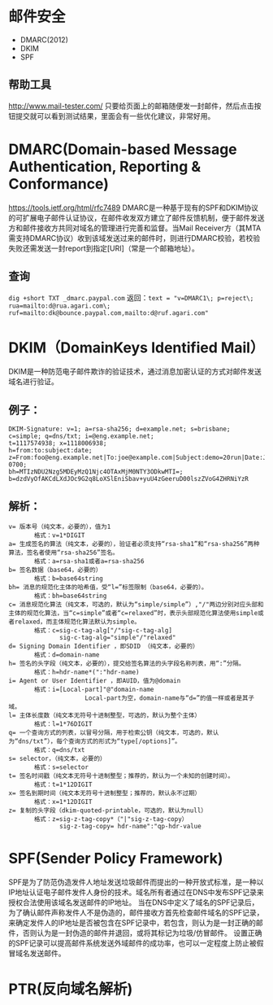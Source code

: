 # 邮件安全
- DMARC(2012)
- DKIM
- SPF
## 帮助工具
http://www.mail-tester.com/
只要给页面上的邮箱随便发一封邮件，然后点击按钮提交就可以看到测试结果，里面会有一些优化建议，非常好用。
# DMARC(Domain-based Message Authentication, Reporting & Conformance)
https://tools.ietf.org/html/rfc7489
DMARC是一种基于现有的SPF和DKIM协议的可扩展电子邮件认证协议，在邮件收发双方建立了邮件反馈机制，便于邮件发送方和邮件接收方共同对域名的管理进行完善和监督。当Mail Receiver方（其MTA需支持DMARC协议）收到该域发送过来的邮件时，则进行DMARC校验，若校验失败还需发送一封report到指定[URI]（常是一个邮箱地址）。
## 查询
`dig +short TXT _dmarc.paypal.com`
返回：`text = "v=DMARC1\; p=reject\; rua=mailto:d@rua.agari.com\; ruf=mailto:dk@bounce.paypal.com,mailto:d@ruf.agari.com"`
# DKIM（DomainKeys Identified Mail）
DKIM是一种防范电子邮件欺诈的验证技术，通过消息加密认证的方式对邮件发送域名进行验证。
## 例子：
```
DKIM-Signature: v=1; a=rsa-sha256; d=example.net; s=brisbane;
c=simple; q=dns/txt; i=@eng.example.net;
t=1117574938; x=1118006938;
h=from:to:subject:date;
z=From:foo@eng.example.net|To:joe@example.com|Subject:demo=20run|Date:July=205,=202005=203:44:08=20PM=20-0700;
bh=MTIzNDU2Nzg5MDEyMzQ1Njc4OTAxMjM0NTY3ODkwMTI=;
b=dzdVyOfAKCdLXdJOc9G2q8LoXSlEniSbav+yuU4zGeeruD00lszZVoG4ZHRNiYzR
```
## 解析：
```
v= 版本号（纯文本，必要的），值为1
       格式：v=1*DIGIT
a= 生成签名的算法（纯文本，必要的），验证者必须支持“rsa-sha1”和“rsa-sha256”两种算法，签名者使用“rsa-sha256”签名。
       格式：a=rsa-sha1或者a=rsa-sha256
b= 签名数据（base64，必要的）
       格式：b=base64string
bh= 消息的规范化主体的哈希值，受“l=”标签限制（base64，必要的）。
       格式：bh=base64string
c= 消息规范化算法（纯文本，可选的，默认为“simple/simple”）,"/"两边分别对应头部和主体的规范化算法，当“c=simple”或者“c=relaxed”时，表示头部规范化算法使用simple或者relaxed，而主体规范化算法默认为simple。
       格式：c=sig-c-tag-alg["/"sig-c-tag-alg]
              sig-c-tag-alg="simple"/"relaxed"
d= Signing Domain Identifier ，即SDID （纯文本，必要的）
       格式：d=domain-name
h= 签名的头字段（纯文本，必要的），提交给签名算法的头字段名称列表，用“:”分隔。
       格式：h=hdr-name*(":"hdr-name)
i= Agent or User Identifier ，即AUID，值为@domain
       格式：i=[Local-part]"@"domain-name
                     Local-part为空，domain-name与“d=”的值一样或者是其子域。
l= 主体长度数（纯文本无符号十进制整型，可选的，默认为整个主体）
       格式：l=1*76DIGIT
q= 一个查询方式的列表，以冒号分隔，用于检索公钥（纯文本，可选的，默认为“dns/txt”），每个查询方式的形式为“type[/options]”。
       格式：q=dns/txt
s= selector，（纯文本，必要的）
       格式：s=selector
t= 签名时间戳（纯文本无符号十进制整型；推荐的，默认为一个未知的创建时间）。
       格式：t=1*12DIGIT
x= 签名到期时间（纯文本无符号十进制整型；推荐的，默认永不过期）
       格式：x=1*12DIGIT
z= 复制的头字段（dkim-quoted-printable，可选的，默认为null）
       格式：z=sig-z-tag-copy*（"|"sig-z-tag-copy）
              sig-z-tag-copy= hdr-name":"qp-hdr-value

```

# SPF(Sender Policy Framework)
SPF是为了防范伪造发件人地址发送垃圾邮件而提出的一种开放式标准，是一种以IP地址认证电子邮件发件人身份的技术。域名所有者通过在DNS中发布SPF记录来授权合法使用该域名发送邮件的IP地址。
当在DNS中定义了域名的SPF记录后，为了确认邮件声称发件人不是伪造的，邮件接收方首先检查邮件域名的SPF记录，来确定发件人的IP地址是否被包含在SPF记录中，若包含，则认为是一封正确的邮件，否则认为是一封伪造的邮件并退回，或将其标记为垃圾/仿冒邮件。
设置正确的SPF记录可以提高邮件系统发送外域邮件的成功率，也可以一定程度上防止被假冒域名发送邮件。
# PTR(反向域名解析)